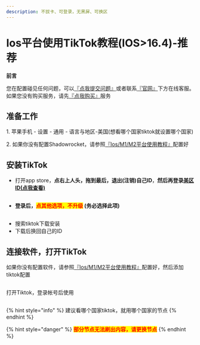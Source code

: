 ```yaml
---
description: 不拔卡、可登录，无黑屏、可换区
---
```


# Ios平台使用TikTok教程(IOS>16.4)-推荐

**前言**

您在配置碰见任何问题，可以[『点我提交问题』](https://www.lengjiao.me/submitticket.php)或者联系[『官网』](https://www.lengjiao.me)下方在线客服。如果您没有购买服务，请先[『点我购买』](https://www.lengjiao.me/cart.php)服务

## 准备工作

1\. 苹果手机 - 设置 - 通用 - 语言与地区-美国(想看哪个国家tiktok就设置哪个国家)

2\. 如果你没有配置Shadowrocket，请参照[『Ios/M1/M2平台使用教程』](../wiki/ios.md)配置好

## 安装TikTok

* 打开app store，**点右上人头，拖到最后，退出(注销)自己ID**，**然后再登录**[**美区ID(点我查看)**](https://www.lengjiao.me/index.php?rp=/knowledgebase/2/IosID.html)

<div align="left"><figure><img src="https://pic.imgdb.cn/item/65a2b909871b83018acd1255.png" alt=""><figcaption></figcaption></figure></div>

* **登录后，**<mark style="color:red;">**点其他选项，不升级**</mark>**&#x20;(务必选择此项)**

<div align="left"><figure><img src="https://pic.imgdb.cn/item/65a2b909871b83018acd132c.png" alt=""><figcaption></figcaption></figure></div>

* 搜索tiktok下载安装
* 下载后换回自己的ID

## 连接软件，打开TikTok

如果你没有配置软件，请参照[『Ios/M1/M2平台使用教程』](../wiki/ios.md)配置好，然后添加tiktok配置

<div align="left"><figure><img src="https://pic1.imgdb.cn/item/67fe082a88c538a9b5d18403.png" alt=""><figcaption></figcaption></figure></div>

打开Tiktok，登录帐号后使用

<div align="left"><figure><img src="https://pic.imgdb.cn/item/65a2b9e6871b83018ad0a9b5.png" alt=""><figcaption></figcaption></figure></div>

{% hint style="info" %}
&#x20;建议看哪个国家tiktok，就用哪个国家的节点
{% endhint %}

{% hint style="danger" %}
<mark style="color:red;">**部分节点无法刷出内容，请更换节点**</mark>
{% endhint %}

